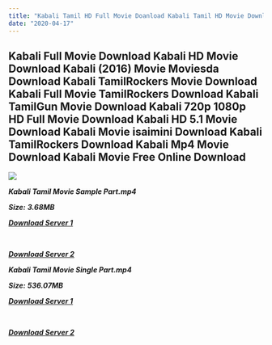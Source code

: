 ```yaml
---
title: "Kabali Tamil HD Full Movie Doanload Kabali Tamil HD Movie Download"
date: "2020-04-17"
---
```


## Kabali Full Movie Download Kabali HD Movie Download Kabali (2016) Movie Moviesda Download Kabali TamilRockers Movie Download Kabali Full Movie TamilRockers Download Kabali TamilGun Movie Download Kabali 720p 1080p HD Full Movie Download Kabali HD 5.1 Movie Download Kabali Movie isaimini Download Kabali TamilRockers Download Kabali Mp4 Movie Download Kabali Movie Free Online Download

![](https://images.moviebuff.com/e541d086-1137-4aa5-819d-c476ddb1956d?w=1000)

**_Kabali Tamil Movie Sample Part.mp4_**

**_Size:_** **_3.68MB_**

**_[Download Server 1](http://s1.uptofiles.net//files/Tamil{300377c8a1a3ba2999b4bbe3381b1ea1a812b0b70d21946c68d529294a5c2999}202016{300377c8a1a3ba2999b4bbe3381b1ea1a812b0b70d21946c68d529294a5c2999}20Movies/Kabali{300377c8a1a3ba2999b4bbe3381b1ea1a812b0b70d21946c68d529294a5c2999}20(2016)/Kabali{300377c8a1a3ba2999b4bbe3381b1ea1a812b0b70d21946c68d529294a5c2999}20(640x360)/Kabali{300377c8a1a3ba2999b4bbe3381b1ea1a812b0b70d21946c68d529294a5c2999}20HD{300377c8a1a3ba2999b4bbe3381b1ea1a812b0b70d21946c68d529294a5c2999}20Sample.mp4)_**

**_[  
](http://s1.uptofiles.net//files/Tamil{300377c8a1a3ba2999b4bbe3381b1ea1a812b0b70d21946c68d529294a5c2999}202016{300377c8a1a3ba2999b4bbe3381b1ea1a812b0b70d21946c68d529294a5c2999}20Movies/Kabali{300377c8a1a3ba2999b4bbe3381b1ea1a812b0b70d21946c68d529294a5c2999}20(2016)/Kabali{300377c8a1a3ba2999b4bbe3381b1ea1a812b0b70d21946c68d529294a5c2999}20(640x360)/Kabali{300377c8a1a3ba2999b4bbe3381b1ea1a812b0b70d21946c68d529294a5c2999}20HD{300377c8a1a3ba2999b4bbe3381b1ea1a812b0b70d21946c68d529294a5c2999}20Sample.mp4)_**

**_[Download Server 2](http://s1.uptofiles.net//files/Tamil{300377c8a1a3ba2999b4bbe3381b1ea1a812b0b70d21946c68d529294a5c2999}202016{300377c8a1a3ba2999b4bbe3381b1ea1a812b0b70d21946c68d529294a5c2999}20Movies/Kabali{300377c8a1a3ba2999b4bbe3381b1ea1a812b0b70d21946c68d529294a5c2999}20(2016)/Kabali{300377c8a1a3ba2999b4bbe3381b1ea1a812b0b70d21946c68d529294a5c2999}20(640x360)/Kabali{300377c8a1a3ba2999b4bbe3381b1ea1a812b0b70d21946c68d529294a5c2999}20HD{300377c8a1a3ba2999b4bbe3381b1ea1a812b0b70d21946c68d529294a5c2999}20Sample.mp4)_**

**_Kabali Tamil Movie Single Part.mp4_**

**_Size:_** **_536.07MB_**

**_[Download Server 1](http://s1.uptofiles.net//files/Tamil{300377c8a1a3ba2999b4bbe3381b1ea1a812b0b70d21946c68d529294a5c2999}202016{300377c8a1a3ba2999b4bbe3381b1ea1a812b0b70d21946c68d529294a5c2999}20Movies/Kabali{300377c8a1a3ba2999b4bbe3381b1ea1a812b0b70d21946c68d529294a5c2999}20(2016)/Kabali{300377c8a1a3ba2999b4bbe3381b1ea1a812b0b70d21946c68d529294a5c2999}20(640x360)/Kabali{300377c8a1a3ba2999b4bbe3381b1ea1a812b0b70d21946c68d529294a5c2999}20HD.mp4)_**

**_[  
](http://s1.uptofiles.net//files/Tamil{300377c8a1a3ba2999b4bbe3381b1ea1a812b0b70d21946c68d529294a5c2999}202016{300377c8a1a3ba2999b4bbe3381b1ea1a812b0b70d21946c68d529294a5c2999}20Movies/Kabali{300377c8a1a3ba2999b4bbe3381b1ea1a812b0b70d21946c68d529294a5c2999}20(2016)/Kabali{300377c8a1a3ba2999b4bbe3381b1ea1a812b0b70d21946c68d529294a5c2999}20(640x360)/Kabali{300377c8a1a3ba2999b4bbe3381b1ea1a812b0b70d21946c68d529294a5c2999}20HD.mp4)_**

**_[Download Server 2](http://s1.uptofiles.net//files/Tamil{300377c8a1a3ba2999b4bbe3381b1ea1a812b0b70d21946c68d529294a5c2999}202016{300377c8a1a3ba2999b4bbe3381b1ea1a812b0b70d21946c68d529294a5c2999}20Movies/Kabali{300377c8a1a3ba2999b4bbe3381b1ea1a812b0b70d21946c68d529294a5c2999}20(2016)/Kabali{300377c8a1a3ba2999b4bbe3381b1ea1a812b0b70d21946c68d529294a5c2999}20(640x360)/Kabali{300377c8a1a3ba2999b4bbe3381b1ea1a812b0b70d21946c68d529294a5c2999}20HD.mp4)_**
